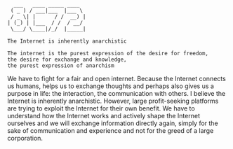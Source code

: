 ``` 
  ___   ____ _____ ____  
 ( _ ) / ___|___  |___ \ 
 / _ \| |      / /  __) |
| (_) | |___  / /  / __/ 
 \___/ \____|/_/  |_____|

The Internet is inherently anarchistic

The internet is the purest expression of the desire for freedom,
the desire for exchange and knowledge,
the purest expression of anarchism
```

We have to fight for a fair and open internet. Because the Internet connects us humans, helps us to exchange thoughts and perhaps also gives us a purpose in life: the interaction, the communication with others. 
I believe the Internet is inherently anarchistic. However, large profit-seeking platforms are trying to exploit the Internet for their own benefit. We have to understand how the Internet works and actively shape the Internet ourselves and we will exchange information directly again, simply for the sake of communication and experience and not for the greed of a large corporation.




